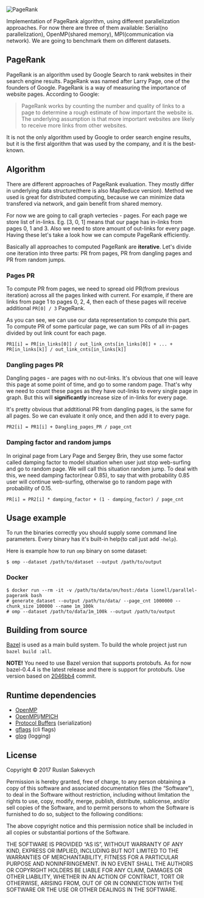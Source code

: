 ![PageRank](https://github.com/lionell/labs/blob/master/parallel_prog/docs/img/googlepagerank.jpg)

Implementation of PageRank algorithm, using different parallelization approaches.
For now there are three of them available: Serial(no parallelization),
OpenMP(shared memory), MPI(communication via network). We are going to benchmark
them on different datasets.

## PageRank

PageRank is an algorithm used by Google Search to rank websites in their search engine results.
PageRank was named after Larry Page, one of the founders of Google.
PageRank is a way of measuring the importance of website pages. According to Google:

> PageRank works by counting the number and quality of links to a page to determine
> a rough estimate of how important the website is. The underlying assumption is that
> more important websites are likely to receive more links from other websites.

It is not the only algorithm used by Google to order search engine results,
but it is the first algorithm that was used by the company, and it is the best-known.

## Algorithm

There are different approaches of PageRank evaluation. They mostly differ in underlying
data structure(there is also MapReduce version). Method we used is great for distributed
computing, because we can minimize data transfered via network, and gain benefit from
shared memory.

For now we are going to call graph vertecies - pages. For each page we store list of
in-links. Eg. [3, 0, 1] means that our page has in-links from pages 0, 1 and 3.
Also we need to store amount of out-links for every page. Having these let's take a
look how we can compute PageRank efficiently.

Basically all approaches to computed PageRank are **iterative**. Let's divide one iteration
into three parts: PR from pages, PR from dangling pages and PR from random jumps.

### Pages PR

To compute PR from pages, we need to spread old PR(from previous iteration) across all the
pages linked with current. For example, if there are links from page 1 to pages 0, 2, 4, then
each of these pages will receive additional `PR[0] / 3` PageRank.

As you can see, we can use our data representation to compute this part. To compute PR of
some particular page, we can sum PRs of all in-pages divided by out link count for each page.

```
PR1[i] = PR[in_links[0]] / out_link_cnts[in_links[0]] + ... + PR[in_links[k]] / out_link_cnts[in_links[k]]
```

### Dangling pages PR

Dangling pages - are pages with no out-links. It's obvious that one will leave this page at some point
of time, and go to some random page. That's why we need to count these pages as they have out-links to
every single page in graph. But this will **significantly** increase size of in-links for every page.

It's pretty obvious that addtitional PR from dangling pages, is the same for all pages. So we can evaluate
it only once, and then add it to every page.

```
PR2[i] = PR1[i] + Dangling_pages_PR / page_cnt
```

### Damping factor and random jumps

In original page from Lary Page and Sergey Brin, they use some factor called damping factor to model
situation when user just stop web-surfing and go to random page. We will call this situation random jump.
To deal with this, we need damping factor(near 0.85), to say that with probability 0.85 user will continue
web-surfing, otherwise go to random page with probability of 0.15.

```
PR[i] = PR2[i] * damping_factor + (1 - damping_factor) / page_cnt
```

## Usage example

To run the binaries correctly you should supply some command line parameters. Every binary has it's
built-in help(to call just add `-help`).

Here is example how to run `omp` binary on some dataset:

```(shell)
$ omp --dataset /path/to/dataset --output /path/to/output
```

### Docker

```(shell)
$ docker run --rm -it -v /path/to/data/on/host:/data lionell/parallel-pagerank bash
# generate_dataset --output /path/to/data/ --page_cnt 1000000 --chunk_size 100000 --name 1m_100k
# omp --dataset /path/to/data/1m_100k --output /path/to/output
```

## Building from source

[Bazel](https://bazel.build) is used as a main build system. To build the whole project just run `bazel build :all`.

**NOTE!** You need to use Bazel version that supports protobufs. As for now bazel-0.4.4 is the latest
release and there is support for protobufs. Use version based on
[2046bb4](https://github.com/bazelbuild/bazel/commit/2046bb480075a8f412cb51882e64e31324fc57de) commit.

## Runtime dependencies

* [OpenMP](http://www.openmp.org)
* [OpenMPI](https://www.open-mpi.org)/[MPICH](https://www.mpich.org)
* [Protocol Buffers](https://developers.google.com/protocol-buffers) (serialization)
* [gflags](https://gflags.github.io/gflags) (cli flags)
* [glog](https://github.com/google/glog) (logging)

## License

Copyright © 2017 Ruslan Sakevych

Permission is hereby granted, free of charge, to any person obtaining a copy of this software and associated documentation files (the “Software”), to deal in the Software without restriction, including without limitation the rights to use, copy, modify, merge, publish, distribute, sublicense, and/or sell copies of the Software, and to permit persons to whom the Software is furnished to do so, subject to the following conditions:

The above copyright notice and this permission notice shall be included in all copies or substantial portions of the Software.

THE SOFTWARE IS PROVIDED “AS IS”, WITHOUT WARRANTY OF ANY KIND, EXPRESS OR IMPLIED, INCLUDING BUT NOT LIMITED TO THE WARRANTIES OF MERCHANTABILITY, FITNESS FOR A PARTICULAR PURPOSE AND NONINFRINGEMENT. IN NO EVENT SHALL THE AUTHORS OR COPYRIGHT HOLDERS BE LIABLE FOR ANY CLAIM, DAMAGES OR OTHER LIABILITY, WHETHER IN AN ACTION OF CONTRACT, TORT OR OTHERWISE, ARISING FROM, OUT OF OR IN CONNECTION WITH THE SOFTWARE OR THE USE OR OTHER DEALINGS IN THE SOFTWARE.
